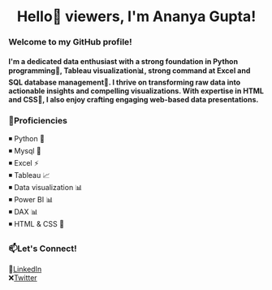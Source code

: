 <h1 align="center">Hello👋 viewers, I'm Ananya Gupta!</h1>
<h3>Welcome to my GitHub profile!</h3>
<h4>I'm a dedicated data enthusiast with a strong foundation in Python programming🐍, Tableau visualization📊, strong command at Excel and SQL database management🎇. I thrive on transforming raw data into actionable insights and compelling visualizations. With expertise in HTML and CSS🎨, I also enjoy crafting engaging web-based data presentations.</h4>


### 🚀Proficiencies
<p>
◾ Python 🐍<br>
◾ Mysql 🎇<br>
◾ Excel ⚡ <br>
◾ Tableau 📈<br>
◾ Data visualization 📊 <br>
◾ Power BI 📊 <br>
◾ DAX 📊 <br>
◾ HTML & CSS 🎨<br>
</p> 

### 📫Let's Connect!

🔹[LinkedIn](https://www.linkedin.com/in/ananyagupta40/)<br>
❌[Twitter](https://twitter.com/its__ananya)
